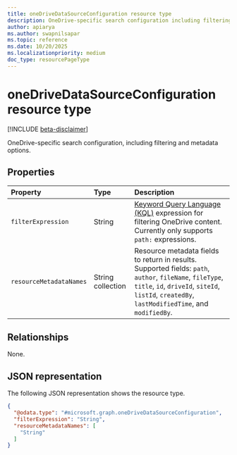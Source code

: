 ```yaml
---
title: oneDriveDataSourceConfiguration resource type
description: OneDrive-specific search configuration including filtering and metadata options.
author: apiarya
ms.author: swapnilsapar
ms.topic: reference
ms.date: 10/20/2025
ms.localizationpriority: medium
doc_type: resourcePageType
---
```


# oneDriveDataSourceConfiguration resource type

[!INCLUDE [beta-disclaimer](../../../includes/beta-disclaimer.md)]

OneDrive-specific search configuration, including filtering and metadata options.

## Properties

| Property                | Type              | Description                                                                                    |
|:------------------------|:------------------|:-----------------------------------------------------------------------------------------------|
| `filterExpression`      | String            | [Keyword Query Language (KQL)](/sharepoint/dev/general-development/keyword-query-language-kql-syntax-reference) expression for filtering OneDrive content. Currently only supports `path:` expressions.|
| `resourceMetadataNames` | String collection | Resource metadata fields to return in results. Supported fields: `path`, `author`, `fileName`, `fileType`, `title`, `id`, `driveId`, `siteId`, `listId`, `createdBy`, `lastModifiedTime`, and `modifiedBy`.|

## Relationships

None.

## JSON representation

The following JSON representation shows the resource type.

```json
{
  "@odata.type": "#microsoft.graph.oneDriveDataSourceConfiguration",
  "filterExpression": "String",
  "resourceMetadataNames": [
    "String"
  ]
}
```

